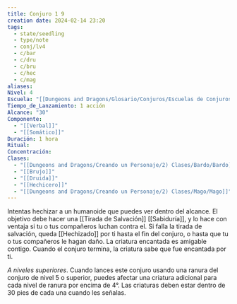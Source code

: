 ```yaml
---
title: Conjuro 1 9
creation date: 2024-02-14 23:20
tags:
  - state/seedling
  - type/note
  - conj/lv4
  - c/bar
  - c/dru
  - c/bru
  - c/hec
  - c/mag
aliases: 
Nivel: 4
Escuela: "[[Dungeons and Dragons/Glosario/Conjuros/Escuelas de Conjuros/Encantamiento]]"
Tiempo_de_Lanzamiento: 1 acción
Alcance: "30"
Componente:
  - "[[Verbal]]"
  - "[[Somático]]"
Duración: 1 hora
Ritual: 
Concentración: 
Clases:
  - "[[Dungeons and Dragons/Creando un Personaje/2) Clases/Bardo/Bardo]]"
  - "[[Brujo]]"
  - "[[Druida]]"
  - "[[Hechicero]]"
  - "[[Dungeons and Dragons/Creando un Personaje/2) Clases/Mago/Mago]]"
---
```

Intentas hechizar a un humanoide que puedes ver dentro del alcance. El objetivo debe hacer una [[Tirada de Salvación]] [[Sabiduría]], y lo hace con ventaja si tu o tus compañeros luchan contra el. Si falla la tirada de salvación, queda [[Hechizado]] por ti hasta el fin del conjuro, o hasta que tu o tus
compañeros le hagan daño. La criatura encantada es amigable contigo. Cuando el conjuro termina, la criatura sabe que fue encantada por ti.

*A niveles superiores*. Cuando lances este conjuro usando una ranura del conjuro de nivel 5 o superior, puedes afectar una criatura adicional para cada nivel de ranura por encima de 4°. Las criaturas deben estar dentro de 30 pies de cada una cuando les señalas.